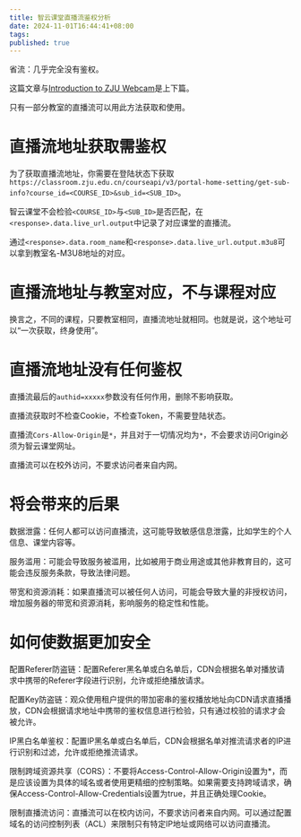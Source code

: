 ```yaml
---
title: 智云课堂直播流鉴权分析
date: 2024-11-01T16:44:41+08:00
tags:
published: true
---
```

省流：几乎完全没有鉴权。

这篇文章与[Introduction to ZJU Webcam](/arch/2024-11-zju-webcam)是上下篇。

<!-- more -->

只有一部分教室的直播流可以用此方法获取和使用。

# 直播流地址获取需鉴权

为了获取直播流地址，你需要在登陆状态下获取`https://classroom.zju.edu.cn/courseapi/v3/portal-home-setting/get-sub-info?course_id=<COURSE_ID>&sub_id=<SUB_ID>`。

智云课堂不会检验`<COURSE_ID>`与`<SUB_ID>`是否匹配，在`<response>.data.live_url.output`中记录了对应课堂的直播流。

通过`<response>.data.room_name`和`<response>.data.live_url.output.m3u8`可以拿到教室名-M3U8地址的对应。

# 直播流地址与教室对应，不与课程对应

换言之，不同的课程，只要教室相同，直播流地址就相同。也就是说，这个地址可以“一次获取，终身使用”。

# 直播流地址没有任何鉴权

直播流最后的`authid=xxxxx`参数没有任何作用，删除不影响获取。

直播流获取时不检查Cookie，不检查Token，不需要登陆状态。

直播流`Cors-Allow-Origin`是`*`，并且对于一切情况均为`*`，不会要求访问Origin必须为智云课堂网址。

直播流可以在校外访问，不要求访问者来自内网。

# 将会带来的后果

数据泄露：任何人都可以访问直播流，这可能导致敏感信息泄露，比如学生的个人信息、课堂内容等。

服务滥用：可能会导致服务被滥用，比如被用于商业用途或其他非教育目的，这可能会违反服务条款，导致法律问题。

带宽和资源消耗：如果直播流可以被任何人访问，可能会导致大量的非授权访问，增加服务器的带宽和资源消耗，影响服务的稳定性和性能。

# 如何使数据更加安全

配置Referer防盗链：配置Referer黑名单或白名单后，CDN会根据名单对播放请求中携带的Referer字段进行识别，允许或拒绝播放请求。

配置Key防盗链：观众使用租户提供的带加密串的鉴权播放地址向CDN请求直播播放，CDN会根据请求地址中携带的鉴权信息进行检验，只有通过校验的请求才会被允许。

IP黑白名单鉴权：配置IP黑名单或白名单后，CDN会根据名单对推流请求者的IP进行识别和过滤，允许或拒绝推流请求。

限制跨域资源共享（CORS）：不要将Access-Control-Allow-Origin设置为*，而是应该设置为具体的域名或者使用更精细的控制策略。如果需要支持跨域请求，确保Access-Control-Allow-Credentials设置为true，并且正确处理Cookie。

限制直播流访问：直播流可以在校内访问，不要求访问者来自内网。可以通过配置域名的访问控制列表（ACL）来限制只有特定IP地址或网络可以访问直播流。
